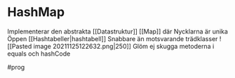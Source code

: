 # HashMap
Implementerar den abstrakta [[Datastruktur]] [[Map]]  där Nycklarna är unika
Öppen [[Hashtabeller|hashtabell]]
Snabbare än motsvarande trädklasser
![[Pasted image 20211125122632.png|250]]
Glöm ej skugga metoderna i equals och hashCode


#prog 